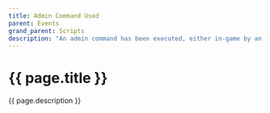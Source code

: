 ```yaml
---
title: Admin Command Used
parent: Events
grand_parent: Scripts
description: "An admin command has been executed, either in-game by an admin, using the Sentinel web interface, or from a Sentinel script."
---
```

# {{ page.title }}

{{ page.description }}
